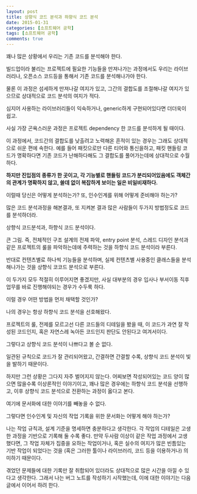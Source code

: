 ```yaml
---
layout: post
title: 상향식 코드 분석과 하향식 코드 분석
date: 2015-01-31
categories: [소프트웨어 공학]
tags: [소프트웨어 공학]
comments: true
---
```


꽤나 많은 상황에서 우리는 기존 코드를 분석해야 한다.

빌드업이라 불리는 프로젝트에 필요한 기능들을 만져나가는 과정에서도 우리는 라이브러리나, 오픈소스 코드등을 통해서 기존 코드를 분석해나가야 한다.

물론 이 과정은 섬세하게 만져나갈 여지가 있고, 그간의 결합도를 조절해나갈 여지가 있으므로 상대적으로 코드 분석의 여지가 적다.

심지어 사용하는 라이브러리들이 익숙하거나, generic하게 구현되어있다면 더더욱이 쉽고.


사실 가장 곤욕스러운 과정은 프로젝트 dependency 한 코드를 분석하게 될 때이다.

이 과정에서, 코드간의 결합도를 낮출려고 노력해온 흔적이 있는 경우는 그래도 상대적으로 쉬운 편에 속한다.
예를 들어 패킷으로만 다른 티어와 통신을하고, 패킷 핸들링 코드가 명확하다면 기존 코드가 난해하다해도 그 결합도를 풀어가는데에 상대적으로 수월하다.

**하지만 진입점의 종류가 한 곳이고, 각 기능별로 핸들링 코드가 분리되어있음에도 객체간의 관계가 명확하지 않고, 쓸데 없이 복잡하게 보이는 일은 비일비재하다.**


이럴때 당신은 어떻게 분석하는가?
또, 인수인계를 위해 어떻게 준비해야 하는가?

많은 코드 분석과정을 해본결과, 또 지켜본 결과 많은 사람들이 두가지 방법정도로 코드를 분석하더라.

상향식 코드분석과, 하향식 코드 분석이다.

큰 그림. 즉, 전체적인 구조 설계의 전제 파악, entry point 분석, 스레드 디자인 분석과 같은 프로젝트의 룰을 파악하는데에 주력하는 것을 하향식 코드 분석이라 부른다.

반대로 컨텐츠별로 하나씩 기능들을 분석하며, 실제 컨텐츠별 사용중인 클래스들을 분석해나가는 것을 상향식 코코드 분석으로 부른다.


이 두가지 모두 적절히 이루어지면 좋겠지만, 사실 대부분의 경우 입사나 부서이동 직후 업무를 바로 진행해야되는 경우가 수두룩 하다.

이럴 경우 어떤 방법을 먼저 채택할 것인가?

나의 경우는 항상 하향식 코드 분석을 선호해왔다.

프로젝트의 룰, 전제를 모르고선 다른 코드들의 디테일을 봤을 때, 이 코드가 과연 잘 작성된 코드인지, 혹은 자연스레 녹아든 코드인지 판단도 안된다고 여겨서이다.

그렇다고 상향식 코드 분석이 나쁘다고 볼 순 없다.

일관된 규칙으로 코드가 잘 관리되어왔고, 간결하면 간결할 수록, 상향식 코드 분석이 빛을 발하기 때문이다.

하지만 그런 상황은 그다지 자주 벌어지지 않는다. 어찌보면 작성되어있는 코드 양이 많으면 많을수록 이상론적인 이야기이고, 꽤나 많은 경우에는 하향식 코드 분석을 선행하고, 이후 상향식 코드 분석으로 전환하는 과정이 옳다고 본다.

여기에 문서화에 대한 이야기를 빼놓을 수 없다.

그렇다면 인수인계 및 자신의 작업 기록을 위한 문서화는 어떻게 해야 하는가?

나는 작업 규칙과, 설계 기준을 명세하면 충분하다고 생각한다.
각 작업의 디테일은 고생한 과정을 기반으로 기록해 둘 수록 좋다.
만약 두사람 이상이 같은 작업 과정에서 고생했다면, 그 작업 자체가 집중을 요하는 작업이거나, 혹은 실수의 여지가 많은 빈틈있는 기반 작업이 되었다는 것을 (혹은 그러한 툴이나 라이브러리, 코드 등을 이용하거나) 의미하기 때문이다.

겪었던 문제들에 대한 기록만 잘 취합되어 있더라도 상대적으로 많은 시간을 아낄 수 있다고 생각한다.
그래서 나는 버그 노트를 작성하기 시작했는데, 이에 대한 이야기는 다음 글에서 이어서 하려 한다.